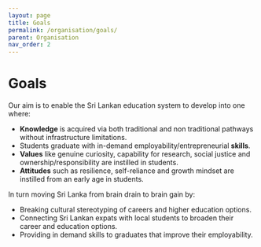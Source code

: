 ```yaml
---
layout: page
title: Goals
permalink: /organisation/goals/
parent: Organisation
nav_order: 2
---
```


# Goals

Our aim is to enable the Sri Lankan education system to develop into one where: 

- **Knowledge** is acquired via both traditional and non traditional pathways without infrastructure limitations. 
- Students graduate with in-demand employability/entrepreneurial **skills**. 
- **Values** like genuine curiosity, capability for research, social justice and ownership/responsibility are instilled in students.
- **Attitudes** such as resilience, self-reliance and growth mindset are instilled from an early age in students. 


In turn moving Sri Lanka from brain drain to brain gain by:

- Breaking cultural stereotyping of careers and higher education options.
- Connecting Sri Lankan expats with local students to broaden their career and education options.
- Providing in demand skills to graduates that improve their employability.
